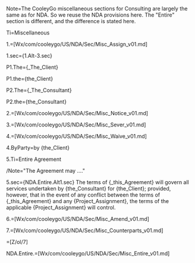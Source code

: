 Note=The CooleyGo miscellaneous sections for Consulting are largely the same as for NDA.  So we reuse the NDA provisions here.  The "Entire" section is different, and the difference is stated here.

Ti=Miscellaneous

1.=[Wx/com/cooleygo/US/NDA/Sec/Misc_Assign_v01.md]

1.sec={1.Alt-3.sec}

P1.The={_The_Client}

P1.the={the_Client}

P2.The={_The_Consultant}

P2.the={the_Consultant}

2.=[Wx/com/cooleygo/US/NDA/Sec/Misc_Notice_v01.md]

3.=[Wx/com/cooleygo/US/NDA/Sec/Misc_Sever_v01.md]

4.=[Wx/com/cooleygo/US/NDA/Sec/Misc_Waive_v01.md]

4.ByParty=by {the_Client}

5.Ti=Entire Agreement

/Note="The Agreement may ...."

5.sec={NDA.Entire.Alt1.sec}  The terms of {_this_Agreement} will govern all services undertaken by {the_Consultant} for {the_Client}; provided, however, that in the event of any conflict between the terms of {_this_Agreement} and any {Project_Assignment}, the terms of the applicable {Project_Assignment} will control.  

6.=[Wx/com/cooleygo/US/NDA/Sec/Misc_Amend_v01.md]

7.=[Wx/com/cooleygo/US/NDA/Sec/Misc_Counterparts_v01.md]

=[Z/ol/7]

NDA.Entire.=[Wx/com/cooleygo/US/NDA/Sec/Misc_Entire_v01.md]
